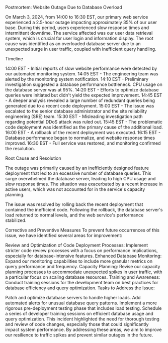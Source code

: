 Postmortem: Website Outage Due to Database Overload


On March 3, 2024, from 14:00 to 16:30 EST, our primary web service experienced a 2.5-hour outage impacting approximately 35% of our user base. During this period, users experienced slow response times and intermittent downtime. The service affected was our user data retrieval system, which is crucial for user login and information display. The root cause was identified as an overloaded database server due to an unexpected surge in user traffic, coupled with inefficient query handling.

Timeline

14:00 EST - Initial reports of slow website performance were detected by our automated monitoring system.
14:05 EST - The engineering team was alerted by the monitoring system notification.
14:10 EST - Preliminary investigation suggested a database performance bottleneck. CPU usage on the database server was at 95%.
14:20 EST - Efforts to optimize database queries were initiated but didn't yield the expected improvement.
14:45 EST - A deeper analysis revealed a large number of redundant queries being generated due to a recent code deployment.
15:00 EST - The issue was escalated to the senior database administrator and the site reliability engineering (SRE) team.
15:30 EST - Misleading investigation path regarding potential DDoS attack was ruled out.
15:45 EST - The problematic code deployment was identified as the primary cause of the additional load.
16:00 EST - A rollback of the recent deployment was executed.
16:15 EST - Database performance began to normalize, and website response times improved.
16:30 EST - Full service was restored, and monitoring confirmed the resolution.

Root Cause and Resolution

The outage was primarily caused by an inefficiently designed feature deployment that led to an excessive number of database queries. This surge overwhelmed the database server, leading to high CPU usage and slow response times. The situation was exacerbated by a recent increase in active users, which was not accounted for in the service's capacity planning.

The issue was resolved by rolling back the recent deployment that contained the inefficient code. Following the rollback, the database server's load returned to normal levels, and the web service's performance stabilized.

Corrective and Preventive Measures
To prevent future occurrences of this issue, we have identified several areas for improvement:

Review and Optimization of Code Deployment Processes: Implement stricter code review processes with a focus on performance implications, especially for database-intensive features.
Enhanced Database Monitoring: Expand our monitoring capabilities to include more granular metrics on query performance and frequency.
Capacity Planning: Revise our capacity planning processes to accommodate unexpected spikes in user traffic, with a particular focus on scaling database resources.
Training and Awareness: Conduct training sessions for the development team on best practices for database efficiency and query optimization.
Tasks to Address the Issue:

Patch and optimize database servers to handle higher loads.
Add automated alerts for unusual database query patterns.
Implement a more rigorous pre-deployment testing phase that includes load testing.
Schedule a series of developer training sessions on efficient database usage and query optimization.
This incident highlighted the need for thorough testing and review of code changes, especially those that could significantly impact system performance. By addressing these areas, we aim to improve our resilience to traffic spikes and prevent similar outages in the future.


